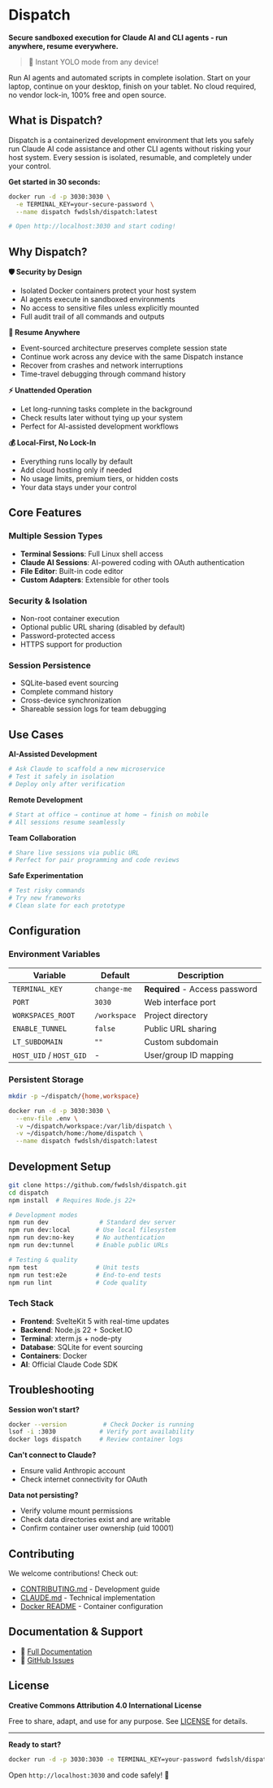 # Dispatch

**Secure sandboxed execution for Claude AI and CLI agents - run anywhere, resume everywhere.**

> 🚀 Instant YOLO mode from any device!

Run AI agents and automated scripts in complete isolation. Start on your laptop, continue on your desktop, finish on your tablet. No cloud required, no vendor lock-in, 100% free and open source.

## What is Dispatch?

Dispatch is a containerized development environment that lets you safely run Claude AI code assistance and other CLI agents without risking your host system. Every session is isolated, resumable, and completely under your control.

**Get started in 30 seconds:**

```bash
docker run -d -p 3030:3030 \
  -e TERMINAL_KEY=your-secure-password \
  --name dispatch fwdslsh/dispatch:latest

# Open http://localhost:3030 and start coding!
```

## Why Dispatch?

**🛡️ Security by Design**
- Isolated Docker containers protect your host system
- AI agents execute in sandboxed environments
- No access to sensitive files unless explicitly mounted
- Full audit trail of all commands and outputs

**🔄 Resume Anywhere**
- Event-sourced architecture preserves complete session state
- Continue work across any device with the same Dispatch instance
- Recover from crashes and network interruptions
- Time-travel debugging through command history

**⚡ Unattended Operation**
- Let long-running tasks complete in the background
- Check results later without tying up your system
- Perfect for AI-assisted development workflows

**💰 Local-First, No Lock-In**
- Everything runs locally by default
- Add cloud hosting only if needed
- No usage limits, premium tiers, or hidden costs
- Your data stays under your control

## Core Features

### Multiple Session Types
- **Terminal Sessions**: Full Linux shell access
- **Claude AI Sessions**: AI-powered coding with OAuth authentication
- **File Editor**: Built-in code editor
- **Custom Adapters**: Extensible for other tools

### Security & Isolation
- Non-root container execution
- Optional public URL sharing (disabled by default)
- Password-protected access
- HTTPS support for production

### Session Persistence
- SQLite-based event sourcing
- Complete command history
- Cross-device synchronization
- Shareable session logs for team debugging

## Use Cases

**AI-Assisted Development**
```bash
# Ask Claude to scaffold a new microservice
# Test it safely in isolation
# Deploy only after verification
```

**Remote Development**
```bash
# Start at office → continue at home → finish on mobile
# All sessions resume seamlessly
```

**Team Collaboration**
```bash
# Share live sessions via public URL
# Perfect for pair programming and code reviews
```

**Safe Experimentation**
```bash
# Test risky commands
# Try new frameworks
# Clean slate for each prototype
```

## Configuration

### Environment Variables

| Variable | Default | Description |
|----------|---------|-------------|
| `TERMINAL_KEY` | `change-me` | **Required** - Access password |
| `PORT` | `3030` | Web interface port |
| `WORKSPACES_ROOT` | `/workspace` | Project directory |
| `ENABLE_TUNNEL` | `false` | Public URL sharing |
| `LT_SUBDOMAIN` | `""` | Custom subdomain |
| `HOST_UID` / `HOST_GID` | - | User/group ID mapping |

### Persistent Storage

```bash
mkdir -p ~/dispatch/{home,workspace}

docker run -d -p 3030:3030 \
  --env-file .env \
  -v ~/dispatch/workspace:/var/lib/dispatch \
  -v ~/dispatch/home:/home/dispatch \
  --name dispatch fwdslsh/dispatch:latest
```

## Development Setup

```bash
git clone https://github.com/fwdslsh/dispatch.git
cd dispatch
npm install  # Requires Node.js 22+

# Development modes
npm run dev              # Standard dev server
npm run dev:local       # Use local filesystem
npm run dev:no-key      # No authentication
npm run dev:tunnel      # Enable public URLs

# Testing & quality
npm test                # Unit tests
npm run test:e2e        # End-to-end tests
npm run lint            # Code quality
```

### Tech Stack
- **Frontend**: SvelteKit 5 with real-time updates
- **Backend**: Node.js 22 + Socket.IO
- **Terminal**: xterm.js + node-pty
- **Database**: SQLite for event sourcing
- **Containers**: Docker
- **AI**: Official Claude Code SDK

## Troubleshooting

**Session won't start?**
```bash
docker --version          # Check Docker is running
lsof -i :3030            # Verify port availability
docker logs dispatch     # Review container logs
```

**Can't connect to Claude?**
- Ensure valid Anthropic account
- Check internet connectivity for OAuth

**Data not persisting?**
- Verify volume mount permissions
- Check data directories exist and are writable
- Confirm container user ownership (uid 10001)

## Contributing

We welcome contributions! Check out:
- [CONTRIBUTING.md](CONTRIBUTING.md) - Development guide
- [CLAUDE.md](CLAUDE.md) - Technical implementation
- [Docker README](docker/README.md) - Container configuration

## Documentation & Support

- 📖 [Full Documentation](https://github.com/fwdslsh/dispatch/tree/main/docs)
- 🐛 [GitHub Issues](https://github.com/fwdslsh/dispatch/issues)

## License

**Creative Commons Attribution 4.0 International License**

Free to share, adapt, and use for any purpose. See [LICENSE](LICENSE) for details.

---

**Ready to start?**

```bash
docker run -d -p 3030:3030 -e TERMINAL_KEY=your-password fwdslsh/dispatch:latest
```

Open `http://localhost:3030` and code safely! 🚀
